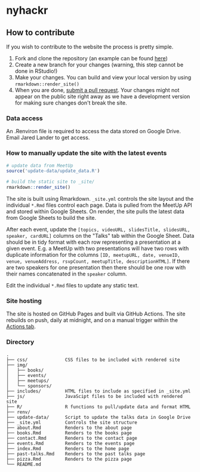 # nyhackr

## How to contribute

If you wish to contribute to the website the process is pretty simple.

1. Fork and clone the repository (an example can be found [here](https://help.github.com/articles/fork-a-repo/))
2. Create a new branch for your changes (warning, this step cannot be done in RStudio!)
3. Make your changes. You can build and view your local version by using `rmarkdown::render_site()`
4. When you are done, [submit a pull request](https://help.github.com/articles/about-pull-requests/). Your changes might not appear on the public site right away as we have a development version for making sure changes don't break the site.

### Data access

An .Renviron file is required to access the data stored on Google Drive. Email Jared Lander to get access.

### How to manually update the site with the latest events

``` r
# update data from MeetUp
source('update-data/update_data.R')

# build the static site to _site/
rmarkdown::render_site()
```

The site is built using Rmarkdown. `_site.yml` controls the site layout and the individual `*.Rmd` files control each page. Data is pulled from the MeetUp API and stored within Google Sheets. On render, the site pulls the latest data from Google Sheets to build the site.

After each event, update the `[topics, videoURL, slidesTitle, slidesURL, speaker, cardURL]` columns on the "Talks" tab within the Google Sheet. Data should be in tidy format with each row representing a presentation at a given event. E.g. a MeetUp with two presentations will have two rows with duplicate information for the columns `[ID, meetupURL, date, venueID, venue, venueAddress, rsvpCount, meetupTitle, descriptionHTML]`. If there are two speakers for one presentation then there should be one row with their names concatenated in the `speaker` column.

Edit the individual `*.Rmd` files to update any static text.

### Site hosting

The site is hosted on GitHub Pages and built via GitHub Actions. The site rebuilds on push, daily at midnight, and on a manual trigger within the [Actions tab](https://github.com/nyhackr/nyhackr/actions/workflows/render-rmarkdown.yaml).

### Directory

    .
    ├── css/              CSS files to be included with rendered site
    ├── img/
    │   ├── books/
    │   ├── events/
    │   ├── meetups/
    │   └── sponsors/
    ├── includes/         HTML files to include as specified in _site.yml
    ├── js/               JavaScipt files to be included with rendered site
    ├── R/                R functions to pull/update data and format HTML 
    ├── renv/
    ├── update-data/      Script to update the talks data in Google Drive
    ├── _site.yml         Controls the site structure
    ├── about.Rmd         Renders to the about page
    ├── books.Rmd         Renders to the books page
    ├── contact.Rmd       Renders to the contact page
    ├── events.Rmd        Renders to the events page
    ├── index.Rmd         Renders to the home page
    ├── past-talks.Rmd    Renders to the past talks page
    ├── pizza.Rmd         Renders to the pizza page
    └── README.md


